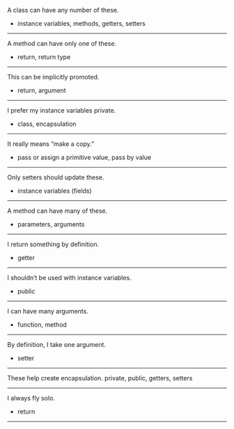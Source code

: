 A class can have any number of these.
- instance variables, methods, getters, setters
__________________________________


A method can have only one of these.
- return, return type
__________________________________


This can be implicitly promoted.
- return, argument
__________________________________


I prefer my instance variables private.
- class, encapsulation
__________________________________


It really means “make a copy.”
- pass or assign a primitive value, pass by value
__________________________________


Only setters should update these.
- instance variables (fields)
__________________________________


A method can have many of these.
- parameters, arguments
__________________________________


I return something by definition.
- getter
__________________________________


I shouldn’t be used with instance variables.
- public
__________________________________


I can have many arguments.
- function, method
__________________________________


By definition, I take one argument.
- setter
__________________________________


These help create encapsulation.
private, public, getters, setters
__________________________________


I always fly solo.
- return
__________________________________
